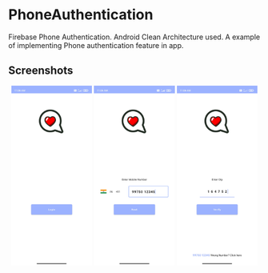 # PhoneAuthentication
Firebase Phone Authentication. Android Clean Architecture used.
A example of implementing Phone authentication feature in app.

Screenshots
-----------------
<p align="center">
<img src="/images/login_screen.jpg" width="32%"/>
<img src="/images/phoneNum_screen.jpg" width="32%"/>
<img src="/images/otp_screen.jpg" width="32%"/>
</p>
